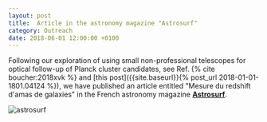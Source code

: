 ```yaml
---
layout: post
title:  Article in the astronomy magazine "Astrosurf"
category: Outreach
date: 2018-06-01 12:00:00 +0100
---
```


Following our exploration of using small non-professional telescopes
for optical follow-up of Planck cluster candidates, see Ref. {% cite
boucher:2018xvk %} and [this post]({{site.baseurl}}{% post_url
2018-01-01-1801.04124 %}), we have published an article entitled
"Mesure du redshift d'amas de galaxies" in the French astronomy
magazine [**Astrosurf**](http://www.astrosurf.com/).

![astrosurf]({{site.baseurl}}/assets/images/outreach/ASM92_Sommaire_1200.png)

